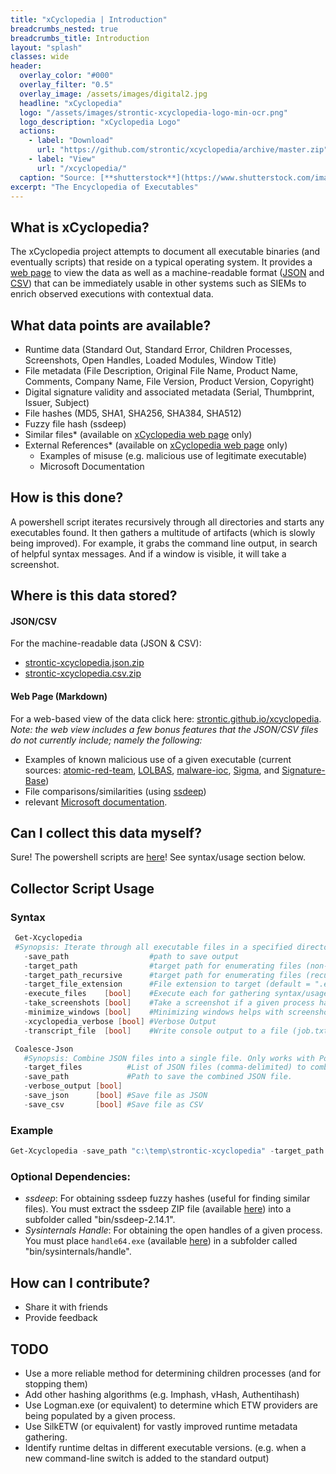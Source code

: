 ```yaml
---
title: "xCyclopedia | Introduction"
breadcrumbs_nested: true
breadcrumbs_title: Introduction
layout: "splash"
classes: wide
header:
  overlay_color: "#000"
  overlay_filter: "0.5"
  overlay_image: /assets/images/digital2.jpg
  headline: "xCyclopedia"
  logo: "/assets/images/strontic-xcyclopedia-logo-min-ocr.png"
  logo_description: "xCyclopedia Logo"
  actions:
    - label: "Download"
      url: "https://github.com/strontic/xcyclopedia/archive/master.zip"
    - label: "View"
      url: "/xcyclopedia/"
  caption: "Source: [**shutterstock**](https://www.shutterstock.com/image-illustration/network-connection-structure-perspective-grid-technology-1814625266)"
excerpt: "The Encyclopedia of Executables"
---
```


## What is xCyclopedia?
The xCyclopedia project attempts to document all executable binaries (and eventually scripts) that reside on a typical operating system. It provides a [web page](https://strontic.github.io/xcyclopedia) to view the data as well as a machine-readable format ([JSON](https://github.com/strontic/xcyclopedia/blob/master/output/strontic-xcyclopedia.json.zip) and [CSV](https://github.com/strontic/xcyclopedia/blob/master/output/strontic-xcyclopedia.csv.zip)) that can be immediately usable in other systems such as SIEMs to enrich observed executions with contextual data.

## What data points are available?

* Runtime data (Standard Out, Standard Error, Children Processes, Screenshots, Open Handles, Loaded Modules, Window Title)
* File metadata (File Description, Original File Name, Product Name, Comments, Company Name, File Version, Product Version, Copyright)
* Digital signature validity and associated metadata (Serial, Thumbprint, Issuer, Subject)
* File hashes (MD5, SHA1, SHA256, SHA384, SHA512)
* Fuzzy file hash (ssdeep)
* Similar files* (available on [xCyclopedia web page](https://strontic.github.io/xcyclopedia) only)
* External References* (available on [xCyclopedia web page](https://strontic.github.io/xcyclopedia) only)
  * Examples of misuse (e.g. malicious use of legitimate executable)
  * Microsoft Documentation

## How is this done?
A powershell script iterates recursively through all directories and starts any executables found. It then gathers a multitude of artifacts (which is slowly being improved). For example, it grabs the command line output, in search of helpful syntax messages. And if a window is visible, it will take a screenshot.

## Where is this data stored?

#### JSON/CSV
For the machine-readable data (JSON & CSV): 
* [strontic-xcyclopedia.json.zip](https://github.com/strontic/xcyclopedia/blob/master/output/strontic-xcyclopedia.json.zip)
* [strontic-xcyclopedia.csv.zip](https://github.com/strontic/xcyclopedia/blob/master/output/strontic-xcyclopedia.csv.zip)

#### Web Page (Markdown)
For a web-based view of the data click here: [strontic.github.io/xcyclopedia](https://strontic.github.io/xcyclopedia). *Note: the web view includes a few bonus features that the JSON/CSV files do not currently include; namely the following:*
* Examples of known malicious use of a given executable (current sources: [atomic-red-team](https://github.com/redcanaryco/atomic-red-team), [LOLBAS](https://github.com/LOLBAS-Project/LOLBAS), [malware-ioc](https://github.com/eset/malware-ioc), [Sigma](https://github.com/Neo23x0/sigma), and [Signature-Base](https://github.com/Neo23x0/signature-base))
* File comparisons/similarities (using [ssdeep](https://github.com/ssdeep-project/ssdeep/releases/tag/release-2.14.1))
* relevant [Microsoft documentation](https://github.com/MicrosoftDocs/windowsserverdocs).

## Can I collect this data myself?

Sure! The powershell scripts are [here](https://github.com/strontic/xcyclopedia/blob/master/script)! See syntax/usage section below.

## Collector Script Usage

### Syntax

 ```powershell
  Get-Xcyclopedia
  #Synopsis: Iterate through all executable files in a specified directory (default target is .EXE). Gather CLI usage/syntax, screenshots, file hashes, file metadata, signature validity, and child processes.
    -save_path                  #path to save output
    -target_path                #target path for enumerating files (non-recursive). Comma-delimited for multiple paths.
    -target_path_recursive      #target path for enumerating files (recursive). Comma-delimited for multiple paths.
    -target_file_extension      #File extension to target (default = ".exe")
    -execute_files    [bool]    #Execute each for gathering syntax/usage info (stdout/stderr)
    -take_screenshots [bool]    #Take a screenshot if a given process has a window visible. This requires execute_files to be enabled.
    -minimize_windows [bool]    #Minimizing windows helps with screenshots, so that other windows do not get in the way. This only takes effect if execute_files and $take_screenshots are both enabled.
    -xcyclopedia_verbose [bool] #Verbose Output
    -transcript_file  [bool]    #Write console output to a file (job.txt)

  Coalesce-Json
    #Synopsis: Combine JSON files into a single file. Only works with PowerShell-compatible JSON files.
    -target_files          #List of JSON files (comma-delimited) to combine.
    -save_path             #Path to save the combined JSON file.
    -verbose_output [bool]
    -save_json      [bool] #Save file as JSON
    -save_csv       [bool] #Save file as CSV
````

### Example
```powershell
Get-Xcyclopedia -save_path "c:\temp\strontic-xcyclopedia" -target_path "$env:windir\system32" -target_file_extension ".exe"
````

### **Optional** Dependencies:
* *ssdeep*: For obtaining ssdeep fuzzy hashes (useful for finding similar files). You must extract the ssdeep ZIP file (available [here](https://github.com/ssdeep-project/ssdeep/releases/download/release-2.14.1/ssdeep-2.14.1-win32-binary.zip)) into a subfolder called "bin/ssdeep-2.14.1".
* *Sysinternals Handle*: For obtaining the open handles of a given process. You must place `handle64.exe` (available [here](https://docs.microsoft.com/en-us/sysinternals/downloads/handle)) in a subfolder called "bin/sysinternals/handle".

## How can I contribute?
* Share it with friends
* Provide feedback

## TODO
- Use a more reliable method for determining children processes (and for stopping them)
- Add other hashing algorithms (e.g. Imphash, vHash, Authentihash)
- Use Logman.exe (or equivalent) to determine which ETW providers are being populated by a given process.
- Use SilkETW (or equivalent) for vastly improved runtime metadata gathering. 
- Identify runtime deltas in different executable versions. (e.g. when a new command-line switch is added to the standard output)
